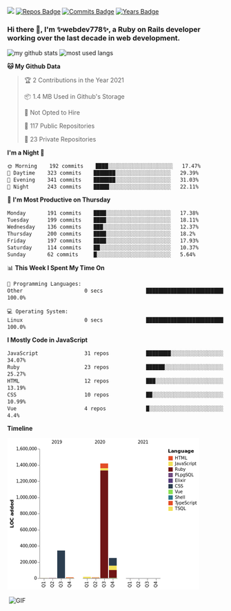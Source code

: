 ![](https://visitor-badge.glitch.me/badge?page_id=webdev778.webdev778)
[![Repos Badge](https://badges.pufler.dev/repos/webdev778)](https://badges.pufler.dev)
[![Commits Badge](https://badges.pufler.dev/commits/monthly/webdev778)](https://badges.pufler.dev)
[![Years Badge](https://badges.pufler.dev/years/webdev778)](https://badges.pufler.dev)
### Hi there 👋, I'm ✨webdev778✨, a Ruby on Rails developer working over the last decade in web development.


![my github stats](https://github-readme-stats.vercel.app/api?username=webdev778&show_icons=true&theme=tokyonight&line_height=27)
![most used langs](https://github-readme-stats.vercel.app/api/top-langs/?username=webdev778&hide=css,html&theme=tokyonight)

<!--START_SECTION:waka-->
**🐱 My Github Data** 

> 🏆 2 Contributions in the Year 2021
 > 
> 📦 1.4 MB Used in Github's Storage 
 > 
> 🚫 Not Opted to Hire
 > 
> 📜 117 Public Repositories 
 > 
> 🔑 23 Private Repositories  
 > 
**I'm a Night 🦉** 

```text
🌞 Morning    192 commits    ████░░░░░░░░░░░░░░░░░░░░░   17.47% 
🌆 Daytime    323 commits    ███████░░░░░░░░░░░░░░░░░░   29.39% 
🌃 Evening    341 commits    ███████░░░░░░░░░░░░░░░░░░   31.03% 
🌙 Night      243 commits    █████░░░░░░░░░░░░░░░░░░░░   22.11%

```
📅 **I'm Most Productive on Thursday** 

```text
Monday       191 commits    ████░░░░░░░░░░░░░░░░░░░░░   17.38% 
Tuesday      199 commits    ████░░░░░░░░░░░░░░░░░░░░░   18.11% 
Wednesday    136 commits    ███░░░░░░░░░░░░░░░░░░░░░░   12.37% 
Thursday     200 commits    ████░░░░░░░░░░░░░░░░░░░░░   18.2% 
Friday       197 commits    ████░░░░░░░░░░░░░░░░░░░░░   17.93% 
Saturday     114 commits    ██░░░░░░░░░░░░░░░░░░░░░░░   10.37% 
Sunday       62 commits     █░░░░░░░░░░░░░░░░░░░░░░░░   5.64%

```


📊 **This Week I Spent My Time On** 

```text
💬 Programming Languages: 
Other                    0 secs              █████████████████████████   100.0%

💻 Operating System: 
Linux                    0 secs              █████████████████████████   100.0%

```

**I Mostly Code in JavaScript** 

```text
JavaScript               31 repos            ████████░░░░░░░░░░░░░░░░░   34.07% 
Ruby                     23 repos            ██████░░░░░░░░░░░░░░░░░░░   25.27% 
HTML                     12 repos            ███░░░░░░░░░░░░░░░░░░░░░░   13.19% 
CSS                      10 repos            ██░░░░░░░░░░░░░░░░░░░░░░░   10.99% 
Vue                      4 repos             █░░░░░░░░░░░░░░░░░░░░░░░░   4.4%

```


**Timeline**

![Chart not found](https://raw.githubusercontent.com/webdev778/webdev778/master/charts/bar_graph.png) 


<!--END_SECTION:waka-->

<img align="right" alt="GIF" src="https://github.com/webdev778/webdev778/blob/main/code.gif?raw=true" width="500" height="320" />

<!--
**webdev778/webdev778** is a ✨ _special_ ✨ repository because its `README.md` (this file) appears on your GitHub profile.

Here are some ideas to get you started:

- 🔭 I’m currently working on ...
- 🌱 I’m currently learning ...
- 👯 I’m looking to collaborate on ...
- 🤔 I’m looking for help with ...
- 💬 Ask me about ...
- 📫 How to reach me: ...
- 😄 Pronouns: ...
- ⚡ Fun fact: ...
-->
